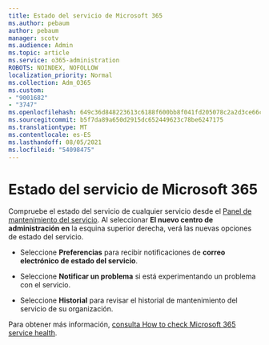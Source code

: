 ```yaml
---
title: Estado del servicio de Microsoft 365
ms.author: pebaum
author: pebaum
manager: scotv
ms.audience: Admin
ms.topic: article
ms.service: o365-administration
ROBOTS: NOINDEX, NOFOLLOW
localization_priority: Normal
ms.collection: Adm_O365
ms.custom:
- "9001682"
- "3747"
ms.openlocfilehash: 649c36d848223613c6188f600bb8f041fd205078c2a2d3ce66cb3387a4f84bd7
ms.sourcegitcommit: b5f7da89a650d2915dc652449623c78be6247175
ms.translationtype: MT
ms.contentlocale: es-ES
ms.lasthandoff: 08/05/2021
ms.locfileid: "54098475"
---
```

# <a name="microsoft-365-service-health"></a>Estado del servicio de Microsoft 365


Compruebe el estado del servicio de cualquier servicio desde el [Panel de mantenimiento del servicio](https://admin.microsoft.com/Adminportal/Home?source=applauncher#/servicehealth). Al seleccionar **El nuevo centro de administración en** la esquina superior derecha, verá las nuevas opciones de estado del servicio.

- Seleccione **Preferencias** para recibir notificaciones de **correo electrónico de estado del servicio**.

- Seleccione **Notificar un problema** si está experimentando un problema con el servicio.

- Seleccione **Historial** para revisar el historial de mantenimiento del servicio de su organización. 

Para obtener más información, [consulta How to check Microsoft 365 service health](https://docs.microsoft.com/office365/enterprise/view-service-health). 
